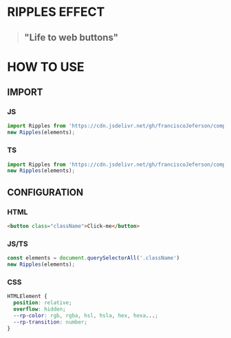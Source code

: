 # RIPPLES EFFECT

> ## "Life to web buttons"

# HOW TO USE

## IMPORT

### JS

```javascript
import Ripples from 'https://cdn.jsdelivr.net/gh/franciscoJeferson/components_ui/components/finish/Ripples.js';
new Ripples(elements);
```

### TS

```typescript
import Ripples from 'https://cdn.jsdelivr.net/gh/franciscoJeferson/components_ui/components/finish/Ripples.ts';
new Ripples(elements);
```

## CONFIGURATION
### HTML

```html
<button class="className">Click-me</button>
```
### JS/TS

```javascript
const elements = document.querySelectorAll('.className')
new Ripples(elements);
```

### CSS

```css
HTMLElement {
  position: relative;
  overflow: hidden;
  --rp-color: rgb, rgba, hsl, hsla, hex, hexa...;
  --rp-transition: number;
}
```